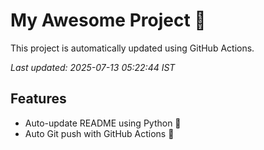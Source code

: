 # My Awesome Project 🚀

This project is automatically updated using GitHub Actions.

_Last updated: 2025-07-13 05:22:44 IST_

## Features
- Auto-update README using Python 🐍
- Auto Git push with GitHub Actions 🤖

